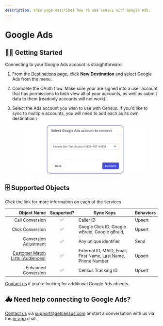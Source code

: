 ```yaml
---
description: This page describes how to use Census with Google Ads.
---
```


# Google Ads

## 🏃‍♀️ Getting Started

Connecting to your Google Ads account is straightforward.

1. From the [Destinations](https://app.getcensus.com/destinations) page, click **New Destination** and select Google Ads from the menu.
2. Complete the OAuth flow. Make sure your are signed into a user account that has permissions to both view all of your accounts, as well as submit data to them (readonly accounts will not work).
3.  Select the Ads account you wish to use with Census. If you'd like to sync to multiple accounts, you will need to add each as its own destination.\


    <figure><img src="../../.gitbook/assets/Google Ads.png" alt=""><figcaption></figcaption></figure>

## 🗄 Supported Objects

Click the link for more information on each of the services

|       **Object Name** | **Supported?** | **Sync Keys**                                                 | **Behaviors** |
|----------------------:| :------------: |---------------------------------------------------------------|---------------|
|       Call Conversion | ✅ | Caller ID                                                     | Upsert        |
|      Click Conversion | ✅ | Google Click ID, Google wBraid, Google gBraid,                | Upsert        |
| Conversion Adjustment | ✅ | Any unique identifier                                         | Send          |
|   <a href="https://docs.getcensus.com/destinations/google-ads/customer-match-audiences">Customer Match Lists (Audiences)</a> | ✅ | External ID, MAID, Email, First Name, Last Name, Phone Number | Upsert        |
|   Enhanced Conversion | ✅ | Census Tracking ID                                            | Upsert        |

[Contact us](mailto:support@getcensus.com) if you're looking for additional Google Ads objects.

## 🚑 Need help connecting to Google Ads?

[Contact us](mailto:support@getcensus.com) via support@getcensus.com or start a conversation with us via the [in-app](https://app.getcensus.com) chat.
